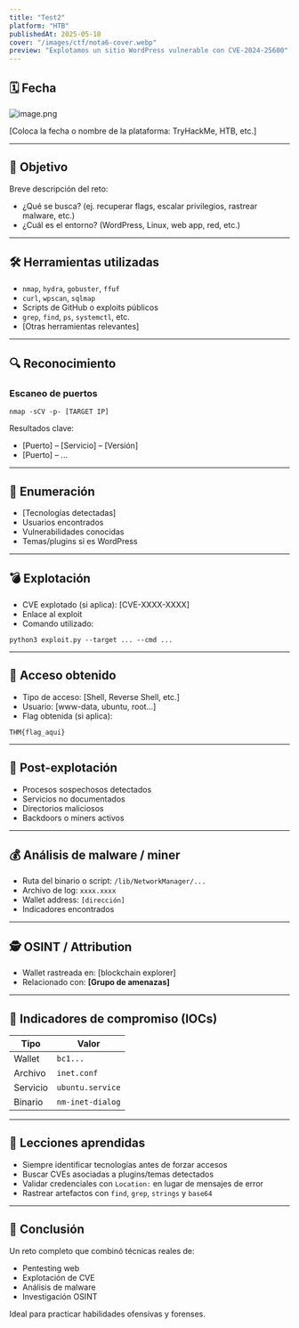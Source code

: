 ```yaml
---
title: "Test2"
platform: "HTB"
publishedAt: 2025-05-10
cover: "/images/ctf/nota6-cover.webp"
preview: "Explotamos un sitio WordPress vulnerable con CVE-2024-25600"
---
```


## 🗓️ Fecha


![image.png](/images/ctf/nota6-0.webp)


[Coloca la fecha o nombre de la plataforma: TryHackMe, HTB, etc.]


---


## 🎯 Objetivo


Breve descripción del reto:

- ¿Qué se busca? (ej. recuperar flags, escalar privilegios, rastrear malware, etc.)
- ¿Cuál es el entorno? (WordPress, Linux, web app, red, etc.)

---


## 🛠️ Herramientas utilizadas

- `nmap`, `hydra`, `gobuster`, `ffuf`
- `curl`, `wpscan`, `sqlmap`
- Scripts de GitHub o exploits públicos
- `grep`, `find`, `ps`, `systemctl`, etc.
- [Otras herramientas relevantes]

---


## 🔍 Reconocimiento


### Escaneo de puertos


```shell
nmap -sCV -p- [TARGET IP]
```


Resultados clave:

- [Puerto] – [Servicio] – [Versión]
- [Puerto] – ...

---


## 🔐 Enumeración

- [Tecnologías detectadas]
- Usuarios encontrados
- Vulnerabilidades conocidas
- Temas/plugins si es WordPress

---


## 💣 Explotación

- CVE explotado (si aplica): [CVE-XXXX-XXXX]
- Enlace al exploit
- Comando utilizado:

```shell
python3 exploit.py --target ... --cmd ...
```


---


## 🐚 Acceso obtenido

- Tipo de acceso: [Shell, Reverse Shell, etc.]
- Usuario: [www-data, ubuntu, root...]
- Flag obtenida (si aplica):

```plain text
THM{flag_aqui}
```


---


## 🧪 Post-explotación

- Procesos sospechosos detectados
- Servicios no documentados
- Directorios maliciosos
- Backdoors o miners activos

---


## 💰 Análisis de malware / miner

- Ruta del binario o script: `/lib/NetworkManager/...`
- Archivo de log: `xxxx.xxxx`
- Wallet address: `[dirección]`
- Indicadores encontrados

---


## 🕵️ OSINT / Attribution

- Wallet rastreada en: [blockchain explorer]
- Relacionado con: **[Grupo de amenazas]**

---


## 🧩 Indicadores de compromiso (IOCs)


| Tipo     | Valor            |
| -------- | ---------------- |
| Wallet   | `bc1...`         |
| Archivo  | `inet.conf`      |
| Servicio | `ubuntu.service` |
| Binario  | `nm-inet-dialog` |


---


## 📌 Lecciones aprendidas

- Siempre identificar tecnologías antes de forzar accesos
- Buscar CVEs asociadas a plugins/temas detectados
- Validar credenciales con `Location:` en lugar de mensajes de error
- Rastrear artefactos con `find`, `grep`, `strings` y `base64`

---


## 🏁 Conclusión


Un reto completo que combinó técnicas reales de:

- Pentesting web
- Explotación de CVE
- Análisis de malware
- Investigación OSINT

Ideal para practicar habilidades ofensivas y forenses.


